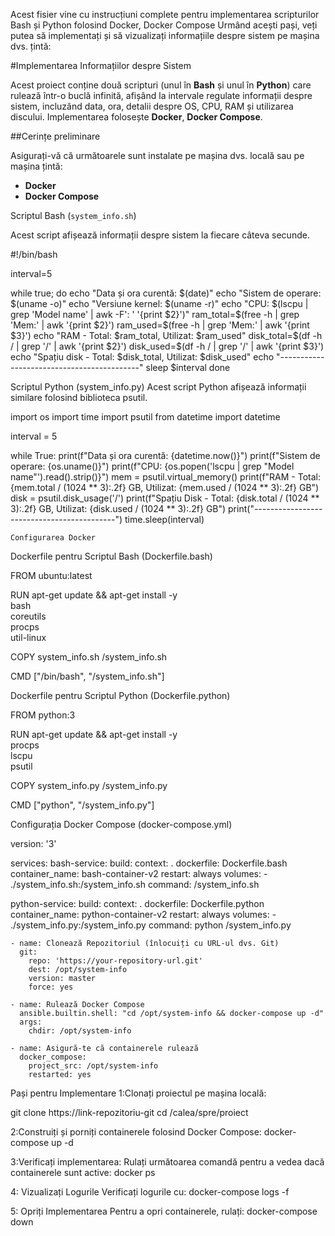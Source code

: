  Acest fisier vine cu instrucțiuni complete pentru implementarea scripturilor Bash și Python folosind Docker, Docker Compose  Urmând acești pași, veți putea să implementați și să vizualizați informațiile despre sistem pe mașina dvs. țintă:
  
  #Implementarea Informațiilor despre Sistem

Acest proiect conține două scripturi (unul în **Bash** și unul în **Python**) care rulează într-o buclă infinită, afișând la intervale regulate informații despre sistem, incluzând data, ora, detalii despre OS, CPU, RAM și utilizarea discului. Implementarea folosește **Docker**, **Docker Compose**.

##Cerințe preliminare

Asigurați-vă că următoarele sunt instalate pe mașina dvs. locală sau pe mașina țintă:


- **Docker**
- **Docker Compose**


Scriptul Bash (`system_info.sh`)

Acest script afișează informații despre sistem la fiecare câteva secunde.

#!/bin/bash

interval=5

while true; do
    echo "Data și ora curentă: $(date)"
    echo "Sistem de operare: $(uname -o)"
    echo "Versiune kernel: $(uname -r)"
    echo "CPU: $(lscpu | grep 'Model name' | awk -F': ' '{print $2}')"
    ram_total=$(free -h | grep 'Mem:' | awk '{print $2}')
    ram_used=$(free -h | grep 'Mem:' | awk '{print $3}')
    echo "RAM - Total: $ram_total, Utilizat: $ram_used"
    disk_total=$(df -h / | grep '/' | awk '{print $2}')
    disk_used=$(df -h / | grep '/' | awk '{print $3}')
    echo "Spațiu disk - Total: $disk_total, Utilizat: $disk_used"
    echo "-------------------------------------------"
    sleep $interval
done


Scriptul Python (system_info.py)
Acest script Python afișează informații similare folosind biblioteca psutil.

import os
import time
import psutil
from datetime import datetime

interval = 5

while True:
    print(f"Data și ora curentă: {datetime.now()}")
    print(f"Sistem de operare: {os.uname()}")
    print(f"CPU: {os.popen('lscpu | grep "Model name"').read().strip()}")
    mem = psutil.virtual_memory()
    print(f"RAM - Total: {mem.total / (1024 ** 3):.2f} GB, Utilizat: {mem.used / (1024 ** 3):.2f} GB")
    disk = psutil.disk_usage('/')
    print(f"Spațiu Disk - Total: {disk.total / (1024 ** 3):.2f} GB, Utilizat: {disk.used / (1024 ** 3):.2f} GB")
    print("-------------------------------------------")
    time.sleep(interval)




    Configurarea Docker
Dockerfile pentru Scriptul Bash (Dockerfile.bash)


FROM ubuntu:latest

RUN apt-get update && apt-get install -y \
    bash \
    coreutils \
    procps \
    util-linux

COPY system_info.sh /system_info.sh

CMD ["/bin/bash", "/system_info.sh"]



Dockerfile pentru Scriptul Python (Dockerfile.python)


FROM python:3

RUN apt-get update && apt-get install -y \
    procps \
    lscpu \
    psutil

COPY system_info.py /system_info.py

CMD ["python", "/system_info.py"]



Configurația Docker Compose (docker-compose.yml)


version: '3'

services:
  bash-service:
    build:
      context: .
      dockerfile: Dockerfile.bash
    container_name: bash-container-v2
    restart: always
    volumes:
      - ./system_info.sh:/system_info.sh
    command: /system_info.sh

  python-service:
    build:
      context: .
      dockerfile: Dockerfile.python
    container_name: python-container-v2
    restart: always
    volumes:
      - ./system_info.py:/system_info.py
    command: python /system_info.py






    - name: Clonează Repozitoriul (înlocuiți cu URL-ul dvs. Git)
      git:
        repo: 'https://your-repository-url.git'
        dest: /opt/system-info
        version: master
        force: yes

    - name: Rulează Docker Compose
      ansible.builtin.shell: "cd /opt/system-info && docker-compose up -d"
      args:
        chdir: /opt/system-info

    - name: Asigură-te că containerele rulează
      docker_compose:
        project_src: /opt/system-info
        restarted: yes



Pași pentru Implementare
 1:Clonați proiectul pe mașina locală:

git clone https://link-repozitoriu-git
cd /calea/spre/proiect

2:Construiți și porniți containerele folosind Docker Compose:
docker-compose up -d

3:Verificați implementarea: Rulați următoarea comandă pentru a vedea dacă containerele sunt active:
docker ps

 4: Vizualizați Logurile
Verificați logurile cu:
docker-compose logs -f

5: Opriți Implementarea
Pentru a opri containerele, rulați:
docker-compose down
